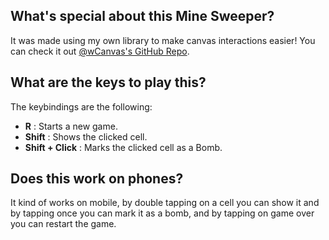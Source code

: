 
## What's special about this Mine Sweeper?

It was made using my own library to make canvas interactions easier! You can check it out [@wCanvas's GitHub Repo](https://github.com/Marco4413/wCanvas).

## What are the keys to play this?

The keybindings are the following:

 - **R** : Starts a new game.
 - **Shift** : Shows the clicked cell.
 - **Shift + Click** : Marks the clicked cell as a Bomb.

## Does this work on phones?

It kind of works on mobile, by double tapping on a cell you can show it and by tapping once you can mark it as a bomb, and by tapping on game over you can restart the game.
